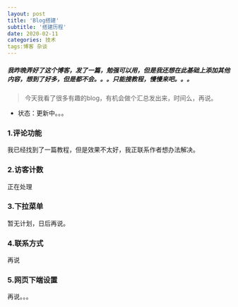 ```yaml
---
layout: post
title: 'Blog搭建'
subtitle: '搭建历程'
date: 2020-02-11
categories: 技术
tags:博客 杂谈
---
```


##### 我昨晚弄好了这个博客，发了一篇，勉强可以用，但是我还想在此基础上添加其他内容，想到了好多，但是都不会。。。只能搜教程，慢慢来吧。。。
> 今天我看了很多有趣的blog，有机会做个汇总发出来，时间么，再说。

* 状态：更新中。。。
### 1.评论功能
我已经找到了一篇教程，但是效果不太好，我正联系作者想办法解决。
### 2.访客计数
正在处理
### 3.下拉菜单
暂无计划，日后再说。
### 4.联系方式
再说
### 5.网页下端设置
再说。。。


